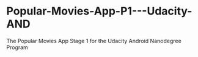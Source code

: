 # Popular-Movies-App-P1---Udacity-AND
The Popular Movies App Stage 1 for the Udacity Android Nanodegree Program
